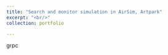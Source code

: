 ```yaml
---
title: "Search and monitor simulation in AirSim, Artpark"
excerpt: "<br/>"
collection: portfolio

---
```


grpc


